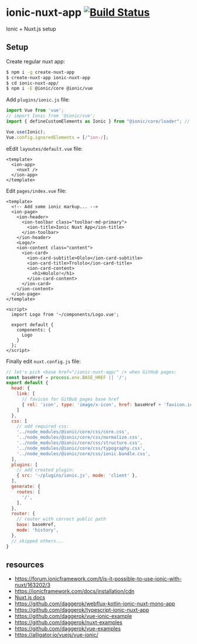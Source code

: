# ionic-nuxt-app [![Build Status](https://travis-ci.org/daggerok/ionic-nuxt-app.svg?branch=master)](https://travis-ci.org/daggerok/ionic-nuxt-app)
Ionic + Nuxt.js setup

## Setup

Create regular nuxt app:

```bash
$ npm i -g create-nuxt-app
$ create-nuxt-app ionic-nuxt-app
$ cd ionic-nuxt-app/
$ npm i -E @ionic/core @ionic/vue
```

Add `plugins/ionic.js` file:

```js
import Vue from 'vue';
// import Ionic from '@ionic/vue';
import { defineCustomElements as Ionic } from "@ionic/core/loader"; // add a direct link to @ionic/core

Vue.use(Ionic);
Vue.config.ignoredElements = [/^ion-/];
```

eEdit `layoutes/default.vue` file:

```vue
<template>
  <ion-app>
    <nuxt />
  </ion-app>
</template>
```

Edit `pages/index.vue` file:

```vue
<template>
  <!-- Add some ionic markup... -->
  <ion-page>
    <ion-header>
      <ion-toolbar class="toolbar-md-primary">
        <ion-title>Ionic Nuxt App</ion-title>
      </ion-toolbar>
    </ion-header>
    <Logo/>
    <ion-content class="content">
      <ion-card>
        <ion-card-subtitle>Ololo</ion-card-subtitle>
        <ion-card-title>Trololo</ion-card-title>
        <ion-card-content>
          <h1>Hololo!</h1>
        </ion-card-content>
      </ion-card>
    </ion-content>
  </ion-page>
</template>

<script>
  import Logo from '~/components/Logo.vue';

  export default {
    components: {
      Logo
    }
  };
</script>
```

Finally edit `nuxt.config.js` file:

```js
// let's pick <base href="/ionic-nuxt-app/" /> when GitHub pages:
const baseHref = process.env.BASE_HREF || '/';
export default {
  head: {
    link: [
      // favicon for GitBub pages base href
      { rel: 'icon', type: 'image/x-icon', href: baseHref + 'favicon.ico' }
    ]
  },
  css: [
    // add required css:
    '../node_modules/@ionic/core/css/core.css',
    '../node_modules/@ionic/core/css/normalize.css',
    '../node_modules/@ionic/core/css/structure.css',
    '../node_modules/@ionic/core/css/typography.css',
    '../node_modules/@ionic/core/css/ionic.bundle.css',
  ],
  plugins: [
    // add created plugin:
    { src: '~/plugins/ionic.js', mode: 'client' },
  ],
  generate: {
    routes: [
      '/',
    ],
  },
  router: {
    // router with correct public path
    base: baseHref,
    mode: 'history',
  },
  // skipped others...
}
```

## resources

* https://forum.ionicframework.com/t/is-it-possible-to-use-ionic-with-nuxt/163202/3
* https://ionicframework.com/docs/installation/cdn
* [Nuxt.js docs](https://nuxtjs.org)
* https://github.com/daggerok/webflux-kotlin-ionic-nuxt-mono-app
* https://github.com/daggerok/typescript-ionic-nuxt-app
* https://github.com/daggerok/vue-ionic-example
* https://github.com/daggerok/nuxt-examples
* https://github.com/daggerok/vue-examples
* https://alligator.io/vuejs/vue-ionic/
